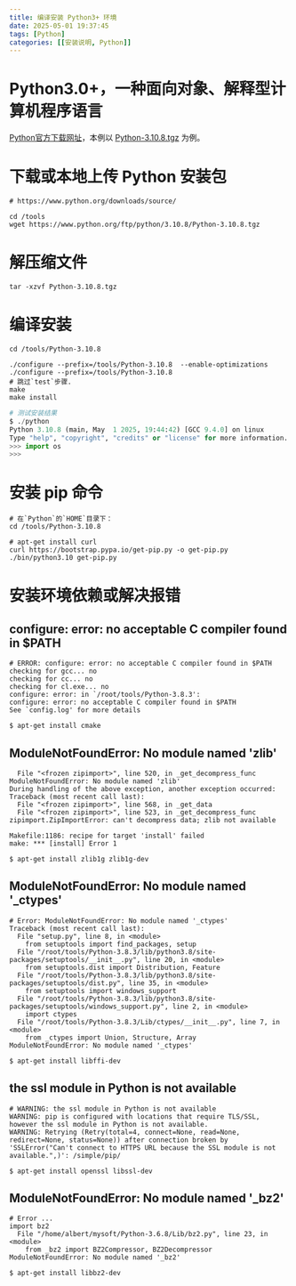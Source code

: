 ```yaml
---
title: 编译安装 Python3+ 环境
date: 2025-05-01 19:37:45
tags: [Python]
categories: [[安装说明, Python]]
---
```


# Python3.0+，一种面向对象、解释型计算机程序语言

[Python官方下载网址](https://www.python.org/downloads/source/)，本例以 [Python-3.10.8.tgz](https://www.python.org/ftp/python/3.10.8/Python-3.10.8.tgz) 为例。

# 下载或本地上传 Python 安装包

```shell
# https://www.python.org/downloads/source/

cd /tools
wget https://www.python.org/ftp/python/3.10.8/Python-3.10.8.tgz
```

# 解压缩文件

```shell
tar -xzvf Python-3.10.8.tgz
```

# 编译安装

```shell
cd /tools/Python-3.10.8

./configure --prefix=/tools/Python-3.10.8  --enable-optimizations
./configure --prefix=/tools/Python-3.10.8                             # 跳过`test`步骤.
make
make install
```

```python
# 测试安装结果
$ ./python 
Python 3.10.8 (main, May  1 2025, 19:44:42) [GCC 9.4.0] on linux
Type "help", "copyright", "credits" or "license" for more information.
>>> import os
>>> 
```

# 安装 pip 命令

```shell
# 在`Python`的`HOME`目录下：
cd /tools/Python-3.10.8 

# apt-get install curl
curl https://bootstrap.pypa.io/get-pip.py -o get-pip.py
./bin/python3.10 get-pip.py 
```

# 安装环境依赖或解决报错

## configure: error: no acceptable C compiler found in $PATH

```shell
# ERROR: configure: error: no acceptable C compiler found in $PATH
checking for gcc... no
checking for cc... no
checking for cl.exe... no
configure: error: in `/root/tools/Python-3.8.3':
configure: error: no acceptable C compiler found in $PATH
See `config.log' for more details

$ apt-get install cmake
```

## ModuleNotFoundError: No module named 'zlib'

```shell
  File "<frozen zipimport>", line 520, in _get_decompress_func
ModuleNotFoundError: No module named 'zlib'
During handling of the above exception, another exception occurred:
Traceback (most recent call last):
  File "<frozen zipimport>", line 568, in _get_data
  File "<frozen zipimport>", line 523, in _get_decompress_func
zipimport.ZipImportError: can't decompress data; zlib not available

Makefile:1186: recipe for target 'install' failed
make: *** [install] Error 1

$ apt-get install zlib1g zlib1g-dev
```

## ModuleNotFoundError: No module named '_ctypes'

```shell
# Error: ModuleNotFoundError: No module named '_ctypes'
Traceback (most recent call last):
  File "setup.py", line 8, in <module>
    from setuptools import find_packages, setup
  File "/root/tools/Python-3.8.3/lib/python3.8/site-packages/setuptools/__init__.py", line 20, in <module>
    from setuptools.dist import Distribution, Feature
  File "/root/tools/Python-3.8.3/lib/python3.8/site-packages/setuptools/dist.py", line 35, in <module>
    from setuptools import windows_support
  File "/root/tools/Python-3.8.3/lib/python3.8/site-packages/setuptools/windows_support.py", line 2, in <module>
    import ctypes
  File "/root/tools/Python-3.8.3/Lib/ctypes/__init__.py", line 7, in <module>
    from _ctypes import Union, Structure, Array
ModuleNotFoundError: No module named '_ctypes'

$ apt-get install libffi-dev
```

## the ssl module in Python is not available

```shell
# WARNING: the ssl module in Python is not available
WARNING: pip is configured with locations that require TLS/SSL, however the ssl module in Python is not available.
WARNING: Retrying (Retry(total=4, connect=None, read=None, redirect=None, status=None)) after connection broken by 'SSLError("Can't connect to HTTPS URL because the SSL module is not available.",)': /simple/pip/

$ apt-get install openssl libssl-dev
```

## ModuleNotFoundError: No module named '_bz2'

```shell
# Error ...
import bz2
  File "/home/albert/mysoft/Python-3.6.8/Lib/bz2.py", line 23, in <module>
    from _bz2 import BZ2Compressor, BZ2Decompressor
ModuleNotFoundError: No module named '_bz2'

$ apt-get install libbz2-dev
```

